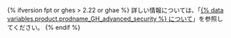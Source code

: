 {% ifversion fpt or ghes > 2.22 or ghae %}
詳しい情報については、「[{% data variables.product.prodname_GH_advanced_security %} について](/github/getting-started-with-github/about-github-advanced-security)」を参照してください。
{% endif %}
